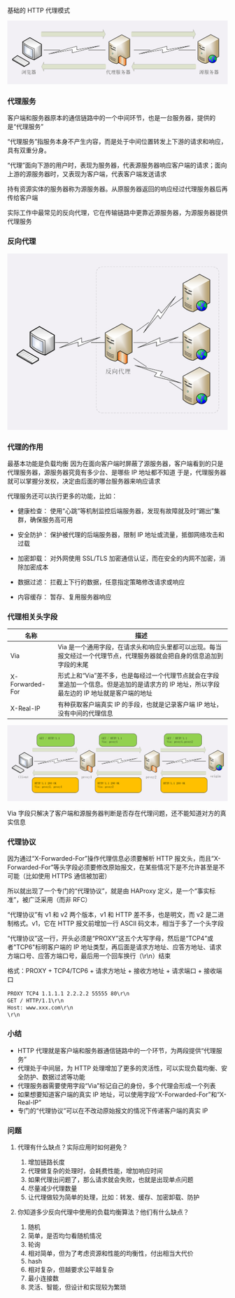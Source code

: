 基础的 HTTP 代理模式

![img.png](../picture/代理.png)

### 代理服务

客户端和服务器原本的通信链路中的一个中间环节，也是一台服务器，提供的是“代理服务”

“代理服务”指服务本身不产生内容，而是处于中间位置转发上下游的请求和响应，具有双重分身。

“代理”面向下游的用户时，表现为服务器，代表源服务器响应客户端的请求；面向上游的源服务器时，又表现为客户端，代表客户端发送请求

持有资源实体的服务器称为源服务器。从原服务器返回的响应经过代理服务器后再传给客户端

实际工作中最常见的反向代理，它在传输链路中更靠近源服务器，为源服务器提供代理服务

### 反向代理
![img.png](../picture/反向代理.png)


### 代理的作用

最基本功能是负载均衡 因为在面向客户端时屏蔽了源服务器，客户端看到的只是代理服务器，源服务器究竟有多少台、是哪些 IP 地址都不知道 于是，代理服务器就可以掌握分发权，决定由后面的哪台服务器来响应请求


代理服务还可以执行更多的功能，比如：

* 健康检查： 使用“心跳”等机制监控后端服务器，发现有故障就及时“踢出”集群，确保服务高可用

* 安全防护： 保护被代理的后端服务器，限制 IP 地址或流量，抵御网络攻击和过载

* 加密卸载： 对外网使用 SSL/TLS 加密通信认证，而在安全的内网不加密，消除加密成本

* 数据过滤： 拦截上下行的数据，任意指定策略修改请求或响应

* 内容缓存： 暂存、复用服务器响应

### 代理相关头字段

| 名称 | 描述 |
| --- | --- |
| Via | Via 是一个通用字段，在请求头和响应头里都可以出现。每当报文经过一个代理节点，代理服务器就会把自身的信息追加到字段的末尾 |
| X-Forwarded-For | 形式上和“Via”差不多，也是每经过一个代理节点就会在字段里追加一个信息。但是追加的是请求方的 IP 地址，所以字段最左边的 IP 地址就是客户端的地址 |
| X-Real-IP | 有种获取客户端真实 IP 的手段，也就是记录客户端 IP 地址，没有中间的代理信息 |


![img.png](../picture/代理相关字段.png)

Via 字段只解决了客户端和源服务器判断是否存在代理问题，还不能知道对方的真实信息


### 代理协议

因为通过“X-Forwarded-For”操作代理信息必须要解析 HTTP 报文头，而且“X-Forwarded-For”等头字段必须要修改原始报文，在某些情况下是不允许甚至是不可能（比如使用 HTTPS 通信被加密）

所以就出现了一个专门的“代理协议”，就是由 HAProxy 定义，是一个“事实标准”，被广泛采用（而非 RFC）

“代理协议”有 v1 和 v2 两个版本，v1 和 HTTP 差不多，也是明文，而 v2 是二进制格式。v1，它在 HTTP 报文前增加一行 ASCII 码文本，相当于多了一个头字段

“代理协议”这一行，开头必须是“PROXY”这五个大写字母，然后是“TCP4”或者"TCP6"标明客户端的 IP 地址类型，再后面是请求方地址、应答方地址、请求方端口号、应答方端口号，最后用一个回车换行（\r\n）结束

格式：PROXY + TCP4/TCP6 + 请求方地址 + 接收方地址 + 请求端口 + 接收端口

```
PROXY TCP4 1.1.1.1 2.2.2.2 55555 80\r\n
GET / HTTP/1.1\r\n
Host: www.xxx.com\r\n
\r\n
```

### 小结

* HTTP 代理就是客户端和服务器通信链路中的一个环节，为两段提供“代理服务”
* 代理处于中间层，为 HTTP 处理增加了更多的灵活性，可以实现负载均衡、安全防护、数据过滤等功能
* 代理服务器需要使用字段“Via”标记自己的身份，多个代理会形成一个列表
* 如果想要知道客户端的真实 IP 地址，可以使用字段“X-Forwarded-For”和“X-Real-IP”
* 专门的“代理协议”可以在不改动原始报文的情况下传递客户端的真实 IP

### 问题

1. 代理有什么缺点？实际应用时如何避免？
   1. 增加链路长度
   2. 代理做复杂的处理时，会耗费性能，增加响应时间
   3. 如果代理出问题了，那么请求就会失败，也就是出现单点问题
   4. 尽量减少代理数量
   5. 让代理做较为简单的处理，比如：转发、缓存、加密卸载、防护

2. 你知道多少反向代理中使用的负载均衡算法？他们有什么缺点？
   1. 随机 
   2. 简单，是否均匀看随机情况 
   3. 轮询 
   4. 相对简单，但为了考虑资源和性能的均衡性，付出相当大代价 
   5. hash 
   6. 相对复杂，但越要求公平越复杂 
   7. 最小连接数 
   8. 灵活、智能，但设计和实现较为繁琐

